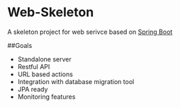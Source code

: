 # Web-Skeleton

A skeleton project for web serivce based on [Spring Boot](https://github.com/spring-projects/spring-boot)

##Goals

* Standalone server
* Restful API
* URL based actions
* Integration with database migration tool
* JPA ready
* Monitoring features




